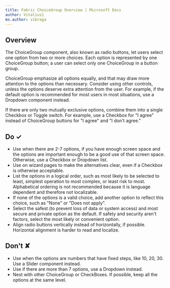 ```yaml
---
title: Fabric ChoiceGroup Overview | Microsoft Docs
author: Vitalius1
ms.author: vibraga
---
```


## Overview
The ChoiceGroup component, also known as radio buttons, let users select one option from two or more choices. Each option is represented by one ChoiceGroup button; a user can select only one ChoiceGroup in a button group.

ChoiceGroup emphasize all options equally, and that may draw more attention to the options than necessary. Consider using other controls, unless the options deserve extra attention from the user. For example, if the default option is recommended for most users in most situations, use a Dropdown component instead.

If there are only two mutually exclusive options, combine them into a single Checkbox or Toggle switch. For example, use a Checkbox for &quot;I agree&quot; instead of ChoiceGroup buttons for &quot;I agree&quot; and &quot;I don&#39;t agree.&quot;



## Do &#10003;
- Use when there are 2-7 options, if you have enough screen space and the options are important enough to be a good use of that screen space. Otherwise, use a Checkbox or Dropdown list.
- Use on wizard pages to make the alternatives clear, even if a Checkbox is otherwise acceptable.
- List the options in a logical order, such as most likely to be selected to least, simplest operation to most complex, or least risk to most. Alphabetical ordering is not recommended because it is language dependent and therefore not localizable.
- If none of the options is a valid choice, add another option to reflect this choice, such as &quot;None&quot; or &quot;Does not apply&quot;.
- Select the safest (to prevent loss of data or system access) and most secure and private option as the default. If safety and security aren&#39;t factors, select the most likely or convenient option.
- Align radio buttons vertically instead of horizontally, if possible. Horizontal alignment is harder to read and localize.


## Don't &#10008;
- Use when the options are numbers that have fixed steps, like 10, 20, 30. Use a Slider component instead.
- Use if there are more than 7 options, use a Dropdown instead.
- Nest with other ChoiceGroup or CheckBoxes. If possible, keep all the options at the same level.
